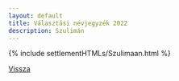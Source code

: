 ```yaml
---
layout: default
title: Választási névjegyzék 2022
description: Szulimán
---
```


{% include settlementHTMLs/Szulimaan.html %}

[Vissza](./)